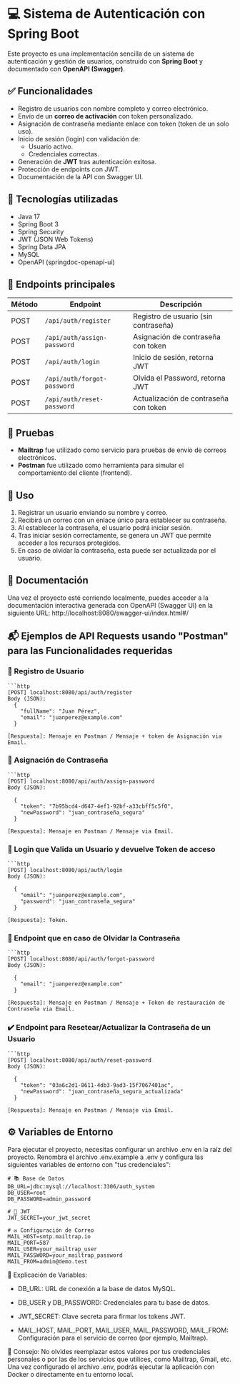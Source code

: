 # 💻 Sistema de Autenticación con Spring Boot

Este proyecto es una implementación sencilla de un sistema de autenticación y gestión de usuarios, construido con **Spring Boot** y documentado con **OpenAPI (Swagger)**.

## ✅  Funcionalidades

- Registro de usuarios con nombre completo y correo electrónico.
- Envío de un **correo de activación** con token personalizado.
- Asignación de contraseña mediante enlace con token (token de un solo uso).
- Inicio de sesión (login) con validación de:
    - Usuario activo.
    - Credenciales correctas.
- Generación de **JWT** tras autenticación exitosa.
- Protección de endpoints con JWT.
- Documentación de la API con Swagger UI.

## 🚀 Tecnologías utilizadas

- Java 17
- Spring Boot 3
- Spring Security
- JWT (JSON Web Tokens)
- Spring Data JPA
- MySQL
- OpenAPI (springdoc-openapi-ui)

## 🔁 Endpoints principales

| Método | Endpoint                    | Descripción                           |
|--------|-----------------------------|---------------------------------------|
| POST   | `/api/auth/register`        | Registro de usuario (sin contraseña)  |
| POST   | `/api/auth/assign-password` | Asignación de contraseña con token    |
| POST   | `/api/auth/login`           | Inicio de sesión, retorna JWT         |
| POST   | `/api/auth/forgot-password` | Olvida el Password, retorna JWT       |
| POST   | `/api/auth/reset-password`  | Actualización de contraseña con token |

## 📧 Pruebas

- **Mailtrap** fue utilizado como servicio para pruebas de envío de correos electrónicos.
- **Postman** fue utilizado como herramienta para simular el comportamiento del cliente (frontend).

## 📁 Uso

1. Registrar un usuario enviando su nombre y correo.
2. Recibirá un correo con un enlace único para establecer su contraseña.
3. Al establecer la contraseña, el usuario podrá iniciar sesión.
4. Tras iniciar sesión correctamente, se genera un JWT que permite acceder a los recursos protegidos.
5. En caso de olvidar la contraseña, esta puede ser actualizada por el usuario.

## 📄 Documentación

Una vez el proyecto esté corriendo localmente, puedes acceder a la documentación interactiva generada con OpenAPI (Swagger UI) en la siguiente URL: http://localhost:8080/swagger-ui/index.html#/


## 📬 Ejemplos de API Requests usando "Postman" para las Funcionalidades requeridas


### 🔹 Registro de Usuario
  
    ```http
    [POST] localhost:8080/api/auth/register
    Body (JSON):
      {
        "fullName": "Juan Pérez",
        "email": "juanperez@example.com"
      }
  
    [Respuesta]: Mensaje en Postman / Mensaje + token de Asignación via Email.


### 🔐 Asignación de Contraseña

    ```http
    [POST] localhost:8080/api/auth/assign-password
    Body (JSON):

      {
        "token": "7b95bcd4-d647-4ef1-92bf-a33cbff5c5f0",
        "newPassword": "juan_contraseña_segura"
      }

    [Respuesta]: Mensaje en Postman / Mensaje via Email.

### 🔑 Login que Valida un Usuario y devuelve Token de acceso

    ```http
    [POST] localhost:8080/api/auth/login
    Body (JSON):

      {
        "email": "juanperez@example.com",
        "password": "juan_contraseña_segura"
      }

    [Respuesta]: Token.

### 🔄 Endpoint que en caso de Olvidar la Contraseña

    ```http
    [POST] localhost:8080/api/auth/forgot-password
    Body (JSON):

      {
        "email": "juanperez@example.com"
      }

    [Respuesta]: Mensaje en Postman / Mensaje + Token de restauración de Contraseña via Email.

### ✔️ Endpoint para Resetear/Actualizar la Contraseña de un Usuario

    ```http
    [POST] localhost:8080/api/auth/reset-password
    Body (JSON):

      {
        "token": "03a6c2d1-8611-4db3-9ad3-15f7067401ac",
        "newPassword": "juan_contraseña_segura_actualizada"
      }

    [Respuesta]: Mensaje en Postman / Mensaje via Email.

## ⚙️ Variables de Entorno

Para ejecutar el proyecto, necesitas configurar un archivo .env en la raíz del proyecto. Renombra el archivo .env.example a .env y configura las siguientes variables de entorno con "tus credenciales":

    # 📚 Base de Datos
    DB_URL=jdbc:mysql://localhost:3306/auth_system
    DB_USER=root
    DB_PASSWORD=admin_password
    
    # 🔑 JWT
    JWT_SECRET=your_jwt_secret
    
    # ✉️ Configuración de Correo
    MAIL_HOST=smtp.mailtrap.io
    MAIL_PORT=587
    MAIL_USER=your_mailtrap_user
    MAIL_PASSWORD=your_mailtrap_password
    MAIL_FROM=admin@demo.test

📝 Explicación de Variables:

  - DB_URL: URL de conexión a la base de datos MySQL.

  - DB_USER y DB_PASSWORD: Credenciales para tu base de datos.

  - JWT_SECRET: Clave secreta para firmar los tokens JWT.

  - MAIL_HOST, MAIL_PORT, MAIL_USER, MAIL_PASSWORD, MAIL_FROM: Configuración para el servicio de correo (por ejemplo, Mailtrap).

📍 Consejo: No olvides reemplazar estos valores por tus credenciales personales o por las de los servicios que utilices, como Mailtrap, Gmail, etc. Una vez configurado el archivo .env, podrás ejecutar la aplicación con Docker o directamente en tu entorno local.
